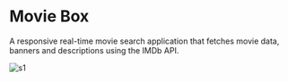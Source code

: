 # Movie Box
A responsive real-time movie search application that fetches movie data, banners and descriptions using the IMDb API. 

![s1](https://user-images.githubusercontent.com/64016811/137609983-574f6f48-af6d-4580-bf4e-34a02d85f35c.png)
